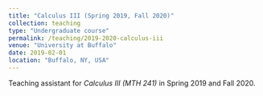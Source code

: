```yaml
---
title: "Calculus III (Spring 2019, Fall 2020)"
collection: teaching
type: "Undergraduate course"
permalink: /teaching/2019-2020-calculus-iii
venue: "University at Buffalo"
date: 2019-02-01
location: "Buffalo, NY, USA"
---
```


Teaching assistant for *Calculus III (MTH 241)* in Spring 2019 and Fall 2020.
